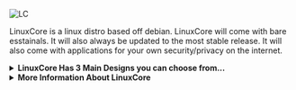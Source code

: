 ![LC](https://github.com/0WordsT0Say/LinuxCore/assets/92313834/cf1a9925-a24f-4737-81e8-6fd0c97897f3)

LinuxCore is a linux distro based off debian. LinuxCore will come with bare esstainals. It will also always be updated to the most stable release. It will also come with applications for your own security/privacy on the internet.

<details>
<summary><b>LinuxCore Has 3 <!-- Its Actually 4 --> Main Designs you can choose from...</b></summary>
  
(1.Default)

[Image missing]

(2.Windows 10) 

[Image missing]

(3.macOS 11+)

[Image missing]

<!-- Secret Design only avalible to people who helped develop or is considered a friend of the dev/s. -->

</details>


<details>
<summary><b>More Information About LinuxCore</b></summary>
  
LinuxCore was orginally gonna be named LinxCore. Until we found out a company product goes by LinX Core. So we changed to have LinuxCore with the U instead.
  
LinuxCore was first thought of 10/24/2023 and execution to be making LinuxCore soon followed after. The thought of LinuxCore was accidental while making wallpapers. It was gonna be a wallpaper with the andromeda galaxy and the word core in the bottom left corner. But soon after it felt as if something was missing I looked at the filename LinxCore and thats what I added was Linx, and just then I wanted to make my very own Linux Distro. Of course it is now LinuxCore.

</details>
